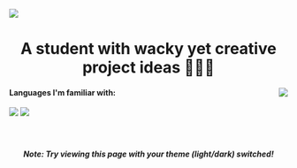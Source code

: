 <a href="https://linkode.org/#P3ZSY9CLe9TBdfVP0eHFm1"><img src="https://i.postimg.cc/pLC625YV/1.png" style="max-height: 100%;"></a>
<h1 align="center">
A student with wacky yet creative project ideas 👨🏻‍💻
</h1>
<div>
  <img src="https://github-readme-stats.vercel.app/api?username=Divdude77&theme=gotham&bg-color=0e1116&show_icons=true" align="right" style="">
  <h4>
    Languages I'm familiar with:
  </h4>
  <img src="https://skills.thijs.gg/icons?i=python,c,java,haskell,mysql,arduino">
  <img src="https://skills.thijs.gg/icons?i=html,css,js,react">
  <br><br>
  <h1></h1>
</div>
<h5 align="center">Note: Try viewing this page with your theme (light/dark) switched!</h5>
